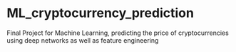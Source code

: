 # ML_cryptocurrency_prediction
Final Project for Machine Learning, predicting the price of cryptocurrencies using deep networks as well as feature engineering
